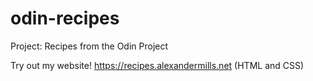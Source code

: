 # odin-recipes
Project: Recipes from the Odin Project

Try out my website!
https://recipes.alexandermills.net (HTML and CSS)
